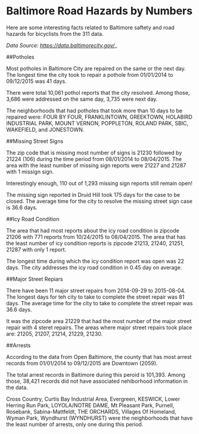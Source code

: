 Baltimore Road Hazards by Numbers
========================================= 
Here are some interesting facts related to Baltimore saftety and road hazards for bicyclists from the 311 data.

_Data Source: https://data.baltimorecity.gov/__

##Potholes

Most potholes in Baltimore City are repaired on the same or the next day. The longest time the city took to repair a pothole from 01/01/2014 to 09/12/2015 was 41 days.

There were total 10,061 pothol reports that the city resolved. Among those, 3,686 were addressed on the same day, 3,735 were next day. 

The neighborhoods that had potholes that took more than 10 days to be repaired were: FOUR BY FOUR, FRANKLINTOWN, GREEKTOWN, HOLABIRD INDUSTRIAL PARK, MOUNT VERNON, POPPLETON, ROLAND PARK, SBIC, WAKEFIELD, and JONESTOWN. 

##Missing Street Signs

The zip code that is missing most number of signs is 21230 followed by 21224 (106) during the time period from 08/01/2014 to 08/04/2015. The area with the least number of missing sign reports were 21227 and 21287 with 1 missign sign. 

Interestingly enough, 110 out of 1,293 missing sign reports still remain open!

The missing sign reported in Druid Hill took 175 days for the case to be closed. The average time for the city to resolve the missing street sign case is 36.6 days.

##Icy Road Condition

The area that had most reports about the icy road condition is zipcode 21206 with 771 reports from 10/24/2015 to 08/04/2015. The area that has the least number of icy condition reports is zipcode 21213, 21240, 21251, 21287 with only 1 report.  

The longest time during which the icy condition report was open was 22 days. The city addresses the icy road condition in 0.45 day on average. 

##Major Street Repiars

There have been 11 major street repairs from 2014-09-29 to 2015-08-04. The longest days for teh city to take to complete the street repair was 81 days. The average time for the city to take to complete the street repair was 36.6 days.

It was the zipcode area 21229 that had the most number of the major street repair with 4 steret repairs. The areas where major street repairs took place are: 21205, 21207, 21214, 21229, 21230.

##Arrests

According to the data from Open Baltimore, the county that has most arrest records from 01/01/2014 to 09/12/2015 are Downtown (2059). 

The total arrest records in Baltimore during this peroid is 101,393. Among those, 38,421 records did not have associated nehiborhood information in the data.

Cross Country, Curtis Bay Industrial Area, Evergreen, KESWICK, Lower Herring Run Park, LOYOLA/NOTRE DAME, Mt Pleasant Park, Purnell, Rosebank, Sabina-Mattfeldt, THE ORCHARDS, Villages Of Homeland, Wyman Park, Wyndhurst (WYNDHURST) were the neighborhoods that have the least number of arrests, only one during this period. 

